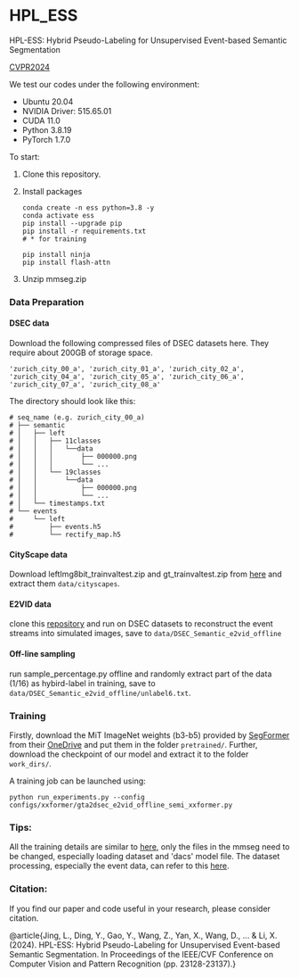 # HPL_ESS

HPL-ESS: Hybrid Pseudo-Labeling for Unsupervised Event-based Semantic Segmentation

[CVPR2024](https://openaccess.thecvf.com/content/CVPR2024/papers/Jing_HPL-ESS_Hybrid_Pseudo-Labeling_for_Unsupervised_Event-based_Semantic_Segmentation_CVPR_2024_paper.pdf)


We test our codes under the following environment:

- Ubuntu 20.04
- NVIDIA Driver: 515.65.01
- CUDA 11.0
- Python 3.8.19
- PyTorch 1.7.0

To start:

1. Clone this repository.

2. Install packages

   ~~~
   conda create -n ess python=3.8 -y
   conda activate ess
   pip install --upgrade pip 
   pip install -r requirements.txt
   # * for training
   
   pip install ninja
   pip install flash-attn
   ~~~
3. Unzip mmseg.zip   

### Data Preparation

#### DSEC data

Download the following compressed files of DSEC datasets here. They require about 200GB of storage space.

~~~
'zurich_city_00_a', 'zurich_city_01_a', 'zurich_city_02_a',
'zurich_city_04_a', 'zurich_city_05_a', 'zurich_city_06_a',
'zurich_city_07_a', 'zurich_city_08_a'
~~~

The directory should look like this:

    # seq_name (e.g. zurich_city_00_a)
    # ├── semantic
    # │   ├── left
    # │   │   ├── 11classes
    # │   │   │   └──data
    # │   │   │       ├── 000000.png
    # │   │   │       └── ...
    # │   │   └── 19classes
    # │   │       └──data
    # │   │           ├── 000000.png
    # │   │           └── ...
    # │   └── timestamps.txt
    # └── events
    #     └── left
    #         ├── events.h5
    #         └── rectify_map.h5

#### CityScape data

Download leftImg8bit_trainvaltest.zip and gt_trainvaltest.zip from [here](https://www.cityscapes-dataset.com/downloads/) and extract them  `data/cityscapes`.

#### E2VID data

clone this [repository](https://github.com/uzh-rpg/rpg_e2vid) and run on DSEC datasets to reconstruct the event streams into simulated images, save to ```data/DSEC_Semantic_e2vid_offline```

#### Off-line sampling 
run sample_percentage.py offline and randomly extract part of the data (1/16) as hybird-label in training, save to ```data/DSEC_Semantic_e2vid_offline/unlabel6.txt```.

### Training

Firstly, download the MiT ImageNet weights (b3-b5) provided by [SegFormer](https://github.com/NVlabs/SegFormer?tab=readme-ov-file#training) from their [OneDrive](https://connecthkuhk-my.sharepoint.com/:f:/g/personal/xieenze_connect_hku_hk/EvOn3l1WyM5JpnMQFSEO5b8B7vrHw9kDaJGII-3N9KNhrg?e=cpydzZ) and put them in the folder `pretrained/`. Further, download the checkpoint of our model and extract it to the folder `work_dirs/`.


 A training job can be launched using:

```
python run_experiments.py --config configs/xxformer/gta2dsec_e2vid_offline_semi_xxformer.py
```

### Tips:
All the training details are similar to [here](https://github.com/lhoyer/DAFormer?tab=readme-ov-file#daformer-improving-network-architectures-and-training-strategies-for-domain-adaptive-semantic-segmentation), only the files in the mmseg need to be changed, especially loading dataset and 'dacs' model file. The dataset processing, especially the event data, can refer to this [here](https://github.com/uzh-rpg/ess).


### Citation:
If you find our paper and code useful in your research, please consider citation.

@article{Jing, L., Ding, Y., Gao, Y., Wang, Z., Yan, X., Wang, D., ... & Li, X. (2024). HPL-ESS: Hybrid Pseudo-Labeling for Unsupervised Event-based Semantic Segmentation. In Proceedings of the IEEE/CVF Conference on Computer Vision and Pattern Recognition (pp. 23128-23137).}
